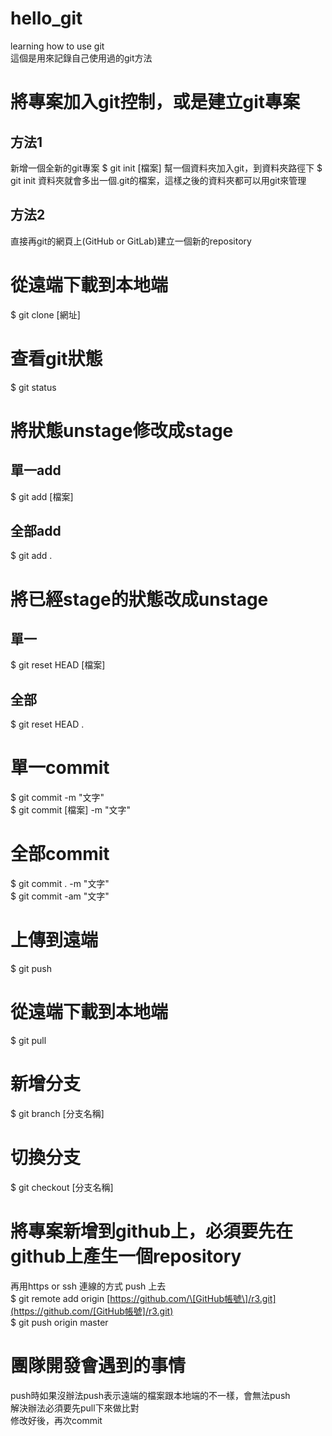 # hello\_git

learning how to use git  
這個是用來記錄自己使用過的git方法

# 將專案加入git控制，或是建立git專案

## 方法1

新增一個全新的git專案
$ git init \[檔案\]
幫一個資料夾加入git，到資料夾路徑下
$ git init
資料夾就會多出一個.git的檔案，這樣之後的資料夾都可以用git來管理
## 方法2
直接再git的網頁上\(GitHub or GitLab\)建立一個新的repository

# 從遠端下載到本地端
$ git clone \[網址\]

# 查看git狀態
$ git status

# 將狀態unstage修改成stage

## 單一add
$ git add \[檔案\]
## 全部add
$ git add .

# 將已經stage的狀態改成unstage

## 單一

$ git reset HEAD \[檔案\]
## 全部
$ git reset HEAD .

# 單一commit

$ git commit -m "文字"  
$ git commit \[檔案\] -m "文字"
# 全部commit
$ git commit . -m "文字"  
$ git commit -am "文字"

# 上傳到遠端
$ git push

# 從遠端下載到本地端
$ git pull

# 新增分支
$ git branch \[分支名稱\]
# 切換分支
$ git checkout \[分支名稱\]

# 將專案新增到github上，必須要先在github上產生一個repository

再用https or ssh 連線的方式 push 上去  
$ git remote add origin [https://github.com/\[GitHub帳號\]/r3.git](https://github.com/[GitHub帳號]/r3.git)  
$ git push origin master

# 團隊開發會遇到的事情

push時如果沒辦法push表示遠端的檔案跟本地端的不一樣，會無法push  
解決辦法必須要先pull下來做比對  
修改好後，再次commit



